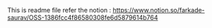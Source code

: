 This is readme file
refer the notion : https://www.notion.so/farkade-saurav/OSS-1386fcc4f86580308fe6d5879614b764
